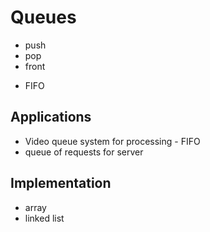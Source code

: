 # Queues

- push
- pop
- front

* FIFO

## Applications

- Video queue system for processing - FIFO
- queue of requests for server

## Implementation

- array
- linked list
